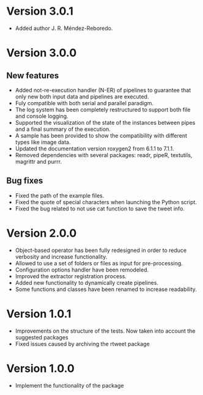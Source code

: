 #  Version 3.0.1

- Added author J. R. Méndez-Reboredo.

#  Version 3.0.0

## New features

- Added not-re-execution handler (N-ER) of pipelines to guarantee that only new both input data and pipelines are executed.
- Fuly compatible with both serial and parallel paradigm.
- The log system has been completely restructured to support both file and console logging. 
- Supported the visualization of the state of the instances between pipes and a final summary of the execution.
- A sample has been provided to show the compatibility with different types like image data.
- Updated the documentation version roxygen2 from 6.1.1 to 7.1.1.
- Removed dependencies with several packages: readr, pipeR, textutils, magrittr and purrr.

## Bug fixes
- Fixed the path of the example files.
- Fixed the quote of special characters when launching the Python script.
- Fixed the bug related to not use cat function to save the tweet info.

#  Version 2.0.0

- Object-based operator has been fully redesigned in order to reduce verbosity and increase functionality.
- Allowed to use a set of folders or files as input for pre-processing.
- Configuration options handler have been remodeled.
- Improved the extractor registration process.
- Added new functionality to dynamically create pipelines.
- Some functions and classes have been renamed to increase readability.
  
#  Version 1.0.1

- Improvements on the structure of the tests. Now taken into account the suggested packages
- Fixed issues caused by archiving the rtweet package

#  Version 1.0.0

- Implement the functionality of the package

